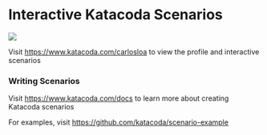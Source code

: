 # Interactive Katacoda Scenarios

[![](http://shields.katacoda.com/katacoda/carlosloa/count.svg)](https://www.katacoda.com/carlosloa "Get your profile on Katacoda.com")

Visit https://www.katacoda.com/carlosloa to view the profile and interactive scenarios

### Writing Scenarios
Visit https://www.katacoda.com/docs to learn more about creating Katacoda scenarios

For examples, visit https://github.com/katacoda/scenario-example
